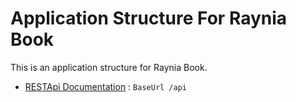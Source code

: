 # Application Structure For Raynia Book

This is an application structure for Raynia Book.

* [RESTApi Documentation](api/README.md) : `BaseUrl /api`